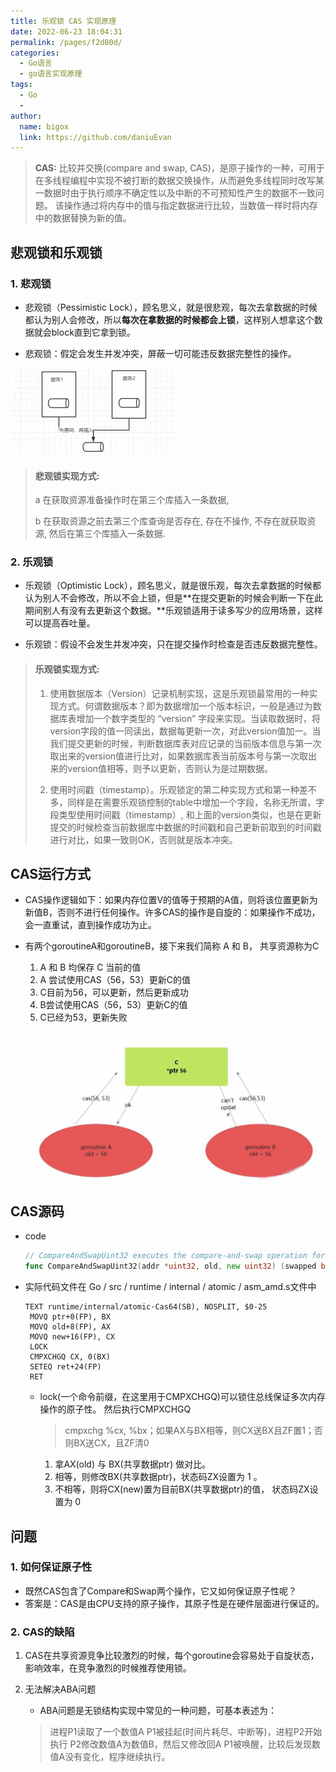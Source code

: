 ```yaml
---
title: 乐观锁 CAS 实现原理
date: 2022-06-23 18:04:31
permalink: /pages/f2d80d/
categories:
  - Go语言
  - go语言实现原理
tags:
  - Go
  - 
author: 
  name: bigox
  link: https://github.com/daniuEvan
---
```

>  **CAS:** 比较并交换(compare and swap, CAS)，是原子操作的一种，可用于在多线程编程中实现不被打断的数据交换操作，从而避免多线程同时改写某一数据时由于执行顺序不确定性以及中断的不可预知性产生的数据不一致问题。 该操作通过将内存中的值与指定数据进行比较，当数值一样时将内存中的数据替换为新的值。

## 悲观锁和乐观锁

### 1. 悲观锁

- 悲观锁（Pessimistic Lock），顾名思义，就是很悲观，每次去拿数据的时候都认为别人会修改，所以**每次在拿数据的时候都会上锁**，这样别人想拿这个数据就会block直到它拿到锁。

- 悲观锁：假定会发生并发冲突，屏蔽一切可能违反数据完整性的操作。

<img src="https://raw.githubusercontent.com/daniuEvan/pictrues/main/Typora/20220621111315.png" alt="image-20211115110618926" style="zoom:50%;" />



>#### 悲观锁实现方式:
>
>a 在获取资源准备操作时在第三个库插入一条数据, 
>
>b 在获取资源之前去第三个库查询是否存在, 存在不操作, 不存在就获取资源, 然后在第三个库插入一条数据.

### 2. 乐观锁

- 乐观锁（Optimistic Lock），顾名思义，就是很乐观，每次去拿数据的时候都认为别人不会修改，所以不会上锁，但是**在提交更新的时候会判断一下在此期间别人有没有去更新这个数据。**乐观锁适用于读多写少的应用场景，这样可以提高吞吐量。

- 乐观锁：假设不会发生并发冲突，只在提交操作时检查是否违反数据完整性。

>#### 乐观锁实现方式:
>
>1. 使用数据版本（Version）记录机制实现，这是乐观锁最常用的一种实现方式。何谓数据版本？即为数据增加一个版本标识，一般是通过为数据库表增加一个数字类型的 “version” 字段来实现。当读取数据时，将version字段的值一同读出，数据每更新一次，对此version值加一。当我们提交更新的时候，判断数据库表对应记录的当前版本信息与第一次取出来的version值进行比对，如果数据库表当前版本号与第一次取出来的version值相等，则予以更新，否则认为是过期数据。
>
>  2. 使用时间戳（timestamp）。乐观锁定的第二种实现方式和第一种差不多，同样是在需要乐观锁控制的table中增加一个字段，名称无所谓，字段类型使用时间戳（timestamp）, 和上面的version类似，也是在更新提交的时候检查当前数据库中数据的时间戳和自己更新前取到的时间戳进行对比，如果一致则OK，否则就是版本冲突。
>

## CAS运行方式

- CAS操作逻辑如下：如果内存位置V的值等于预期的A值，则将该位置更新为新值B，否则不进行任何操作。许多CAS的操作是自旋的：如果操作不成功，会一直重试，直到操作成功为止。

- 有两个goroutineA和goroutineB，接下来我们简称 A 和 B， 共享资源称为C

  1. A 和 B 均保存 C 当前的值
  2. A 尝试使用CAS（56，53）更新C的值
  3. C目前为56，可以更新，然后更新成功
  4. B尝试使用CAS（56，53）更新C的值
  5. C已经为53，更新失败

  ![image-20220621112318915](https://raw.githubusercontent.com/daniuEvan/pictrues/main/Typora/20220621112318.png)

## CAS源码

- code

  ```go
  // CompareAndSwapUint32 executes the compare-and-swap operation for a uint32 value.
  func CompareAndSwapUint32(addr *uint32, old, new uint32) (swapped bool)
  ```

- 实际代码文件在 Go / src / runtime / internal / atomic / asm_amd.s文件中

  ```
  TEXT runtime∕internal∕atomic·Cas64(SB), NOSPLIT, $0-25
   MOVQ ptr+0(FP), BX
   MOVQ old+8(FP), AX
   MOVQ new+16(FP), CX
   LOCK
   CMPXCHGQ CX, 0(BX)
   SETEQ ret+24(FP)
   RET
  ```

  - lock(一个命令前缀，在这里用于CMPXCHGQ)可以锁住总线保证多次内存操作的原子性。 
    然后执行CMPXCHGQ

    > cmpxchg %cx, %bx；如果AX与BX相等，则CX送BX且ZF置1；否则BX送CX，且ZF清0

    1. 拿AX(old) 与 BX(共享数据ptr) 做对比。
    2. 相等，则修改BX(共享数据ptr)，状态码ZX设置为 1 。
    3. 不相等，则将CX(new)置为目前BX(共享数据ptr)的值， 状态码ZX设置为 0

## 问题

### 1. 如何保证原子性

- 既然CAS包含了Compare和Swap两个操作，它又如何保证原子性呢？
- 答案是：CAS是由CPU支持的原子操作，其原子性是在硬件层面进行保证的。

### 2. CAS的缺陷

1. CAS在共享资源竞争比较激烈的时候，每个goroutine会容易处于自旋状态，影响效率，在竞争激烈的时候推荐使用锁。
2. 无法解决ABA问题 
    - ABA问题是无锁结构实现中常见的一种问题，可基本表述为：

    > 进程P1读取了一个数值A
    > P1被挂起(时间片耗尽、中断等)，进程P2开始执行
    > P2修改数值A为数值B，然后又修改回A
    > P1被唤醒，比较后发现数值A没有变化，程序继续执行。
